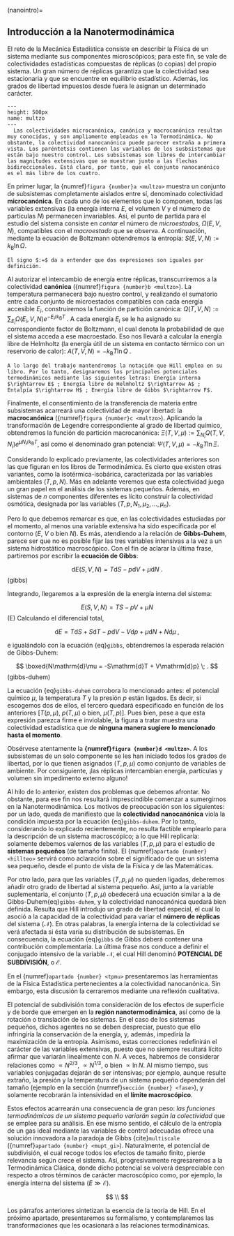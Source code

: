 (nanointro)=
## Introducción a la Nanotermodinámica

El reto de la Mecánica Estadística consiste en describir la Física de un sistema mediante sus componentes microscópicos; para este fin, se vale de colectividades estadísticas compuestas de réplicas (o copias) del propio sistema. Un gran número de réplicas garantiza que la colectividad sea estacionaria y que se encuentre en equilibrio estadístico. Además, los grados de libertad impuestos desde fuera le asignan un determinado carácter.


```{figure} multzoak.png
---
height: 500px
name: multzo
---
  Las colectividades microcanónica, canónica y macrocanónica resultan muy conocidas, y son ampliamente empleadas en la Termodinámica. No obstante, la colectividad nanocanónica puede parecer extraña a primera vista. Los paréntetsis contienen las variables de los susbsistemas que están bajo nuestro control. Los subsistemas son libres de intercambiar las magnitudes extensivas que se muestran junto a las flechas bidireccionales. Está claro, por tanto, que el conjunto nanocanónico es el más libre de los cuatro.

```

En primer lugar, la {numref}`figura {number}a <multzo>` muestra un conjunto de subsistemas completamente aislados entre sí, denominado colectividad **microcanónica**. En cada uno de los elementos que lo componen, todas las variables extensivas (la energía interna $E$, el volumen $V$ y el número de partículas $N$) permanecen invariables. Así, el punto de partida para el estudio del sistema consiste en _contar_ el número de _microestados_, $\Omega(E,V,N)$, compatibles con el _macroestado_ que se observa. A continuación, mediante la ecuación de Boltzmann obtendremos la entropía: $S(E,V,N) := k_{\mathrm{B}}\ln\Omega$. 

```{admonition} Nota
El signo $:=$ da a entender que dos expresiones son iguales por definición.
```

Al autorizar el intercambio de energía entre réplicas, transcurriremos a la colectividad **canónica** ({numref}`figura {number}b <multzo>`). La temperatura permanecerá bajo nuestro control, y realizando el sumatorio entre cada conjunto de microestados compatibles con cada energía accesible $E_{i}$, construiremos la función de partición canónica: $Q(T,V,N) := \sum_{E_{i}} \Omega(E_{i},V,N) e^{-E_{i}/k_{\mathrm{B}}T}\;$. A cada energía $E_{i}$ se le ha asignado su correspondiente factor de Boltzmann, el cual denota la probabilidad de que el sistema acceda a ese macroestado. Eso nos llevará a calcular la energía libre de Helmholtz (la energía útil de un sistema en contacto térmico con un reservorio de calor): $A(T,V,N) = -k_{\mathrm{B}}T\ln Q\;$.

```{admonition} __Aclaración importante__
A lo largo del trabajo mantendremos la notación que Hill emplea en su libro. Por lo tanto, designaremos los principales potenciales termodinámicos mediante las siguientes letras: Energía interna $\rightarrow E$ ; Energía libre de Helmholtz $\rightarrow A$ ; Entalpía $\rightarrow H$ ; Energía libre de Gibbs $\rightarrow F$.
```

Finalmente, el consentimiento de  la transferencia de materia entre subsistemas acarreará una colectividad de mayor libertad: la __macrocanónica__ ({numref}`figura {number}c <multzo>`). Aplicando la transformación de Legendre correspondiente al grado de libertad químico, obtendremos la función de partición macrocanónica: $\Xi (T, V, \mu) := \sum_{N_{i}} Q(T,V,N_{i})e^{\mu N_{i}/k_{\mathrm{B}}T}$, así como el denominado gran potencial:  $\Psi (T,V,\mu) = -k_{\mathrm{B}}T\ln \Xi$.

Considerando lo explicado previamente, las colectividades anteriores son las que figuran en los libros de Termodinámica. Es cierto que existen otras variantes, como la isotérmica-isobárica, caracterizada por las variables ambientales $(T,p,N)$. Más en adelante veremos que esta colectividad juega un gran papel en el análisis de los sistemas pequeños. Además, en sistemas de $n$ componentes diferentes es lícito construir la colectividad osmótica, designada por las variables $(T,p,N_1,\mu_2,...,\mu_n)$.

Pero lo que debemos remarcar es que, en las colectividades estudiadas por el momento, al menos una variable extensiva ha sido especificada por el contorno $(E$, $V$ o bien $N)$. Es más, atendiendo a la relación de **Gibbs-Duhem**, parece ser que no es posible fijar las tres variables intensivas a la vez a un sistema hidrostático macroscópico. Con el fin de aclarar la última frase, partiremos por escribir la **ecuación de Gibbs**:


$$
\mathrm{d}E(S,V,N) = T\mathrm{d}S - p\mathrm{d}V + \mu \mathrm{d}N \; .
$$ (gibbs)

Integrando, llegaremos a la expresión de la energía interna del sistema:

$$
E(S,V,N) = TS - pV + \mu N
$$ (E)
Calculando el diferencial total,

$$
\mathrm{d}E = T\mathrm{d}S + S\mathrm{d}T -p\mathrm{d}V - V\mathrm{d}p + \mu \mathrm{d}N + N \mathrm{d}\mu \; ,
$$

e igualándolo con la ecuación {eq}`gibbs`, obtendremos la esperada relación de Gibbs-Duhem:

$$
\boxed{N\mathrm{d}\mu = -S\mathrm{d}T + V\mathrm{d}p} \; .
$$ (gibbs-duhem)

La ecuación {eq}`gibbs-duhem` corrobora lo mencionado antes: el potencial químico $\mu$, la temperatura $T$ y la presión $p$ están ligados. Es decir, si escogemos dos de ellos, el tercero quedará especificado en función de los anteriores $[T(p,\mu),\; p(T,\mu)$ o bien, $\mu (T,p)]$. Pues bien, pese a que esta expresión parezca firme e inviolable, la figura a tratar muestra una colectividad estadística que de __ninguna manera sugiere lo mencionado hasta el momento__.

Obsérvese atentamente la __{numref}`figura {number}d <multzo>`__. A los subsistemas de un solo componente se les han iniciado todos los grados de libertad, por lo que tienen asignados $(T,p,\mu)$ como conjunto de variables de ambiente. Por consiguiente, ¡las réplicas intercambian energía, partículas y volumen sin impedimento externo alguno!

Al hilo de lo anterior, existen dos problemas que debemos afrontar. No obstante, para ese fin nos resultará imprescindible comenzar a sumergirnos en la Nanotermodinámica. Los motivos de preocupación son los siguientes: por un lado, queda de manifiesto que la __colectividad nanocanónica__ viola la condición impuesta por la ecuación {eq}`gibbs-duhem`. Por lo tanto, considerando lo explicado recientemente, no resulta factible emplearlo para la descripción de un sistema macroscópico; a lo que Hill replicaría: solamente debemos valernos de las variables $(T,p,\mu)$  para el estudio de __sistemas pequeños__ (de tamaño finito). El {numref}`apartado {number} <hillteo>` servirá como aclaración sobre el significado de que un sistema sea pequeño, desde el punto de vista de la Física y de las Matemáticas.

Por otro lado, para que las variables $(T,p,\mu)$ no queden ligadas, deberemos añadir otro grado de libertad al sistema pequeño. Así, junto a la variable suplementaria, el conjunto $(T,p,\mu)$ obedecerá una ecuación similar a la de Gibbs-Duhem{eq}`gibbs-duhem`, y la colectividad nanocanónica quedará bien definida. Resulta que Hill introdujo un grado de libertad especial, el cual lo asoció a la capacidad de la colectividad para variar el **número de réplicas** del sistema $(\mathscr{N})$. En otras palabras, la energía interna de la colectividad se verá afectada si ésta varía su distribución de subsistemas. En consecuencia, la ecuación {eq}`gibbs` de Gibbs deberá contener una contribución complementaria. La última frase nos conduce a definir el conjugado intensivo de la variable $\mathscr{N}$, el cual Hill denominó **POTENCIAL DE SUBDIVISIÓN**, o $\mathscr{E}$.


En el {numref}`apartado {number} <tpmu>` presentaremos las herramientas de la Física Estadística pertenecientes a la colectividad nanocanónica. Sin embargo, esta discusión la cerraremos mediante una reflexión cualitativa.

El potencial de subdivisión toma consideración de los efectos de superficie y de borde que emergen en la **región nanotermodinámica**, así como de la rotación o translación de los sistemas. En el caso de los sistemas pequeños, dichos agentes no se deben despreciar, puesto que ello infringiría la conservación de la energía, y, además, impediría la maximización de la entropía. Asimismo, estas correcciones redefinirán el carácter de las variables extensivas, puesto que no siempre resultará lícito afirmar que variarán linealmente con $N$. A veces, habremos de considerar relaciones como $\propto N^{2/3}$, $\propto N^{1/3}$, o bien $\propto \ln N$. Al mismo tiempo, sus variables conjugadas dejarán de ser intensivas; por ejemplo, aunque resulte extraño, la presión y la temperatura de un sistema pequeño dependerán del tamaño (ejemplo en la sección {numref}`sección {number} <fase>`), y solamente recobrarán la intensividad en el **límite macroscópico**.


Estos efectos acarrearán una consecuencia de gran peso: _las funciones termodinámicas de un sistema pequeño variarán según la colectividad_ que se emplee para su análisis. En ese mismo sentido, el cálculo de la entropía de un gas ideal mediante las variables de control adecuadas ofrece una solución innovadora a la paradoja de Gibbs {cite}`multiscale` ({numref}`apartado {number} <mupt_gi>`). Naturalmente, el potencial de subdivisión, el cual recoge todos los efectos de tamaño finito, pierde relevancia según crece el sistema. Así, progresivamente regresaremos a la Termodinámica Clásica, donde dicho potencial se volverá despreciable con respecto a otros términos de carácter macroscópico como, por ejemplo, la energía interna del sistema $(E \gg \mathscr{E})$.

$$
\\
$$

Los párrafos anteriores sintetizan la esencia de la teoría de Hill. En el próximo apartado, presentaremos su formalismo, y contemplaremos las transformaciones que les ocasionará a las relaciones termodinámicas.
